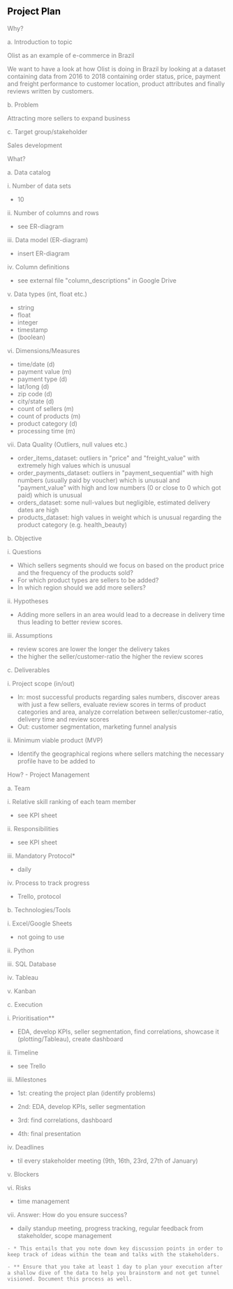 ## <span style="color:black"> __Project Plan__ </span>
<span style="color:grey">

Why?
    
a. Introduction to topic
    
   Olist as an example of e-commerce in Brazil
        
   We want to have a look at how Olist is doing in Brazil by looking at a dataset containing data from 2016 to 2018 containing order status, price, payment and freight performance to customer location, product attributes and finally reviews written by customers.
    
b. Problem
    
   Attracting more sellers to expand business
    
c. Target group/stakeholder
   
   Sales development

What?
    
a. Data catalog

i. Number of data sets
       
   * 10
    
ii. Number of columns and rows
            
   * see ER-diagram
        
iii. Data model (ER-diagram)
         
   * insert ER-diagram
   
iv. Column definitions
         
   * see external file "column_descriptions" in Google Drive
        
v. Data types (int, float etc.)
            
   * string
   * float
   * integer
   * timestamp
   * (boolean)
        
vi. Dimensions/Measures
   
   * time/date (d)
   * payment value (m)
   * payment type (d)
   * lat/long (d)
   * zip code (d)
   * city/state (d)
   * count of sellers (m)
   * count of products (m)
   * product category (d)
   * processing time (m)
    
vii. Data Quality (Outliers, null values etc.)
    
   * order_items_dataset: outliers in "price" and "freight_value" with extremely high values which is unusual
   * order_payments_dataset: outliers in "payment_sequential" with high numbers (usually paid by voucher) which is unusual and "payment_value" with high and low numbers (0 or close to 0 which got paid) which is unusual
   * orders_dataset: some null-values but negligible, estimated delivery dates are high
   * products_dataset: high values in weight which is unusual regarding the product category (e.g. health_beauty)
    
b. Objective
        
i. Questions
   * Which sellers segments should we focus on based on the product price and the frequency of the products sold?
   * For which product types are sellers to be added?
   * In which region should we add more sellers?
    
ii. Hypotheses
   * Adding more sellers in an area would lead to a decrease in delivery time thus leading to better review scores.
    
iii. Assumptions
   * review scores are lower the longer the delivery takes
   * the higher the seller/customer-ratio the higher the review scores
    
c. Deliverables
    
i. Project scope (in/out)
    
   * In: most successful products regarding sales numbers, discover areas with just a few sellers, evaluate review scores in terms of product categories and area, analyze correlation between seller/customer-ratio, delivery time and review scores
   * Out: customer segmentation, marketing funnel analysis

ii. Minimum viable product (MVP)
  * Identify the geographical regions where sellers matching the necessary profile have to be added to

How? - Project Management
    
a. Team

i. Relative skill ranking of each team member
  * see KPI sheet
        
ii. Responsibilities
  * see KPI sheet
        
iii. Mandatory Protocol*
  * daily
        
 iv. Process to track progress
  * Trello, protocol
    
 b. Technologies/Tools
 
 i. Excel/Google Sheets
  * not going to use
        
ii. Python
        
iii. SQL Database
 
 iv. Tableau
  
  v. Kanban
    
    
c. Execution
        
    
i. Prioritisation**
  
   * EDA, develop KPIs, seller segmentation, find correlations, showcase it (plotting/Tableau), create dashboard
        
ii. Timeline
   * see Trello
        
iii. Milestones
           
   * 1st: creating the project plan (identify problems)
            
   * 2nd: EDA, develop KPIs, seller segmentation
            
   * 3rd: find correlations, dashboard
   
   * 4th: final presentation
        
iv. Deadlines
   * til every stakeholder meeting (9th, 16th, 23rd, 27th of January)
        
 v. Blockers
        
vi. Risks
   * time management
        
vii. Answer: How do you ensure success?
   * daily standup meeting, progress tracking, regular feedback from stakeholder, scope management


    - * This entails that you note down key discussion points in order to keep track of ideas within the team and talks with the stakeholders.

    - ** Ensure that you take at least 1 day to plan your execution after a shallow dive of the data to help you brainstorm and not get tunnel visioned. Document this process as well.
    

</span>
